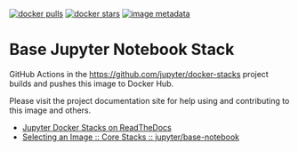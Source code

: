 [![docker pulls](https://img.shields.io/docker/pulls/jupyter/base-notebook.svg)](https://hub.docker.com/r/jupyter/base-notebook/)
[![docker stars](https://img.shields.io/docker/stars/jupyter/base-notebook.svg)](https://hub.docker.com/r/jupyter/base-notebook/)
[![image metadata](https://images.microbadger.com/badges/image/jupyter/base-notebook.svg)](https://microbadger.com/images/jupyter/base-notebook "jupyter/base-notebook image metadata")

# Base Jupyter Notebook Stack

GitHub Actions in the https://github.com/jupyter/docker-stacks project builds and pushes this image
to Docker Hub.

Please visit the project documentation site for help using and contributing to this image and
others.

- [Jupyter Docker Stacks on ReadTheDocs](http://jupyter-docker-stacks.readthedocs.io/en/latest/index.html)
- [Selecting an Image :: Core Stacks :: jupyter/base-notebook](http://jupyter-docker-stacks.readthedocs.io/en/latest/using/selecting.html#jupyter-base-notebook)
